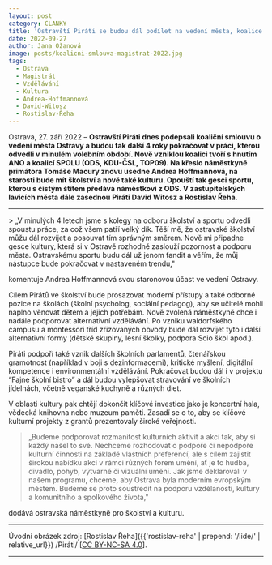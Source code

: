 ```yaml
---
layout: post
category: CLANKY
title: 'Ostravští Piráti se budou dál podílet na vedení města, koalice ANO, SPOLU a Pirátů pokračuje'
date: 2022-09-27
author: Jana Ožanová
image: posts/koalicni-smlouva-magistrat-2022.jpg
tags:				
  - Ostrava
  - Magistrát
  - Vzdělávání			
  - Kultura
  - Andrea-Hoffmannová
  - David-Witosz
  - Rostislav-Řeha
---
```


Ostrava, 27. září 2022 – **Ostravští Piráti dnes podepsali koaliční smlouvu o vedení města Ostravy a budou tak další 4 roky pokračovat v práci, kterou odvedli v minulém volebním období. Nově vzniklou koalici tvoří s hnutím ANO a koalicí SPOLU (ODS, KDU-ČSL, TOP09). Na křeslo náměstkyně primátora Tomáše Macury znovu usedne Andrea Hoffmannová, na starosti bude mít školství a nově také kulturu. Opouští tak gesci sportu, kterou s čistým štítem předává náměstkovi z ODS. V zastupitelských lavicích města dále zasednou Piráti David Witosz a Rostislav Řeha.**

<hr />
> „V minulých 4 letech jsme s kolegy na odboru školství a sportu odvedli spoustu práce, za což všem patří velký dík. Těší mě, že ostravské školství můžu dál rozvíjet a posouvat tím správným směrem. Nově mi připadne gesce kultury, která si v Ostravě rozhodně zaslouží pozornost a podporu města. Ostravskému sportu budu dál už jenom fandit a věřím, že můj nástupce bude pokračovat v nastaveném trendu,"

komentuje Andrea Hoffmannová svou staronovou účast ve vedení Ostravy.

Cílem Pirátů ve školství bude prosazovat moderní přístupy a také odborné pozice na školách (školní psycholog, sociální pedagog), aby se učitelé mohli naplno věnovat dětem a jejich potřebám. Nově zvolená náměstkyně chce i nadále podporovat alternativní vzdělávání. Po vzniku waldorfského campusu a montessori tříd zřizovaných obvody bude dál rozvíjet tyto i další alternativní formy (dětské skupiny, lesní školky, podpora Scio škol apod.).

Piráti podpoří také vznik dalších školních parlamentů, čtenářskou gramotnost (například v boji s dezinformacemi), kritické myšlení, digitální kompetence i environmentální vzdělávání. Pokračovat budou dál i v projektu “Fajne školní bistro” a dál budou vylepšovat stravování ve školních jídelnách, včetně veganské kuchyně a různých diet.

V oblasti kultury pak chtějí dokončit klíčové investice jako je koncertní hala, vědecká knihovna nebo muzeum paměti. Zasadí se o to, aby se klíčové kulturní projekty z grantů prezentovaly široké veřejnosti.

> „Budeme podporovat rozmanitost kulturních aktivit a akcí tak, aby si každý našel to své. Nechceme rozhodovat o podpoře či nepodpoře kulturní činnosti na základě vlastních preferencí, ale s cílem zajistit širokou nabídku akcí v rámci různých forem umění, ať je to hudba, divadlo, pohyb, výtvarné či vizuální umění. Jak jsme deklarovali v našem programu, chceme, aby Ostrava byla moderním evropským městem. Budeme se proto soustředit na podporu vzdělanosti, kultury a komunitního a spolkového života,"

dodává ostravská náměstkyně pro školství a kulturu.

---

Úvodní obrázek zdroj: [Rostislav Řeha]({{'rostislav-reha' | prepend: '/lide/' | relative_url}}) /Piráti/ \[[CC BY-NC-SA 4.0](https://creativecommons.org/licenses/by-nc-sa/4.0/deed.cs)\].

- - -
